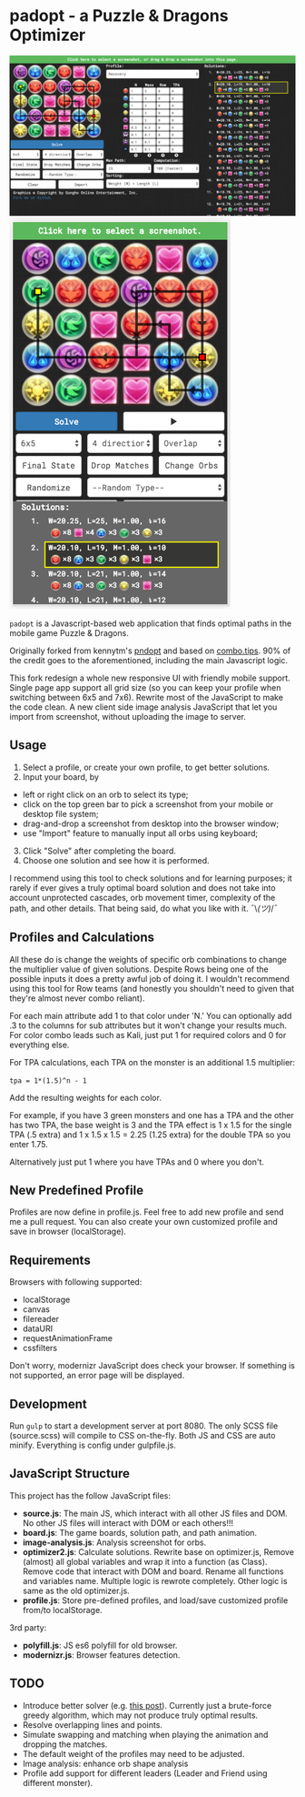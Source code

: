 padopt - a Puzzle & Dragons Optimizer
=====================================

![Screenshot](screenshot1.png)
![Screenshot](screenshot2.png)

`padopt` is a Javascript-based web application that finds optimal paths in the mobile game Puzzle & Dragons.

Originally forked from kennytm's [pndopt](https://github.com/kennytm/pndopt) and based on [combo.tips](http://combo.tips). 90% of the credit goes to the aforementioned, including the main Javascript logic.

This fork redesign a whole new responsive UI with friendly mobile support. Single page app support all grid size (so you can keep your profile when switching between 6x5 and 7x6). Rewrite most of the JavaScript to make the code clean. A new client side image analysis JavaScript that let you import from screenshot, without uploading the image to server.

Usage
-----

1. Select a profile, or create your own profile, to get better solutions.
2. Input your board, by
  - left or right click on an orb to select its type;
  - click on the top green bar to pick a screenshot from your mobile or desktop file system;
  - drag-and-drop a screenshot from desktop into the browser window;
  - use "Import" feature to manually input all orbs using keyboard;
3. Click "Solve" after completing the board.
4. Choose one solution and see how it is performed.

I recommend using this tool to check solutions and for learning purposes; it rarely if ever gives a truly optimal board solution and does not take into account unprotected cascades, orb movement timer, complexity of the path, and other details. That being said, do what you like with it.  ¯\\_(ツ)_/¯

Profiles and Calculations
-------------------------

All these do is change the weights of specific orb combinations to change the multiplier value of given solutions. Despite Rows being one of the possible inputs it does a pretty awful job of doing it. I wouldn't recommend using this tool for Row teams (and honestly you shouldn't need to given that they're almost never combo reliant).

For each main attribute add 1 to that color under 'N.' You can optionally add .3 to the columns for sub attributes but it won't change your results much. For color combo leads such as Kali, just put 1 for required colors and 0 for everything else.

For TPA calculations, each TPA on the monster is an additional 1.5 multiplier:

`tpa = 1*(1.5)^n - 1`

Add the resulting weights for each color.

For example, if you have 3 green monsters and one has a TPA and the other has two TPA, the base weight is 3 and the TPA effect is 1 x 1.5 for the single TPA (.5 extra) and 1 x 1.5 x 1.5 = 2.25 (1.25 extra) for the double TPA so you enter 1.75.

Alternatively just put 1 where you have TPAs and 0 where you don't.

New Predefined Profile
------------

Profiles are now define in profile.js. Feel free to add new profile and send me a pull request.
You can also create your own customized profile and save in browser (localStorage).

Requirements
------------

Browsers with following supported:
* localStorage
* canvas
* filereader
* dataURI
* requestAnimationFrame
* cssfilters

Don't worry, modernizr JavaScript does check your browser. If something is not supported, an error page will be displayed.

Development
------------

Run `gulp` to start a development server at port 8080. The only SCSS file (source.scss) will compile to CSS on-the-fly. Both JS and CSS are auto minify. Everything is config under gulpfile.js.

JavaScript Structure
------------

This project has the follow JavaScript files:
- **source.js**: The main JS, which interact with all other JS files and DOM. No other JS files will interact with DOM or each others!!!
- **board.js**: The game boards, solution path, and path animation.
- **image-analysis.js**: Analysis screenshot for orbs.
- **optimizer2.js**: Calculate solutions. Rewrite base on optimizer.js, Remove (almost) all global variables and wrap it into a function (as Class). Remove code that interact with DOM and board. Rename all functions and variables name. Multiple logic is rewrote completely. Other logic is same as the old optimizer.js.
- **profile.js**: Store pre-defined profiles, and load/save customized profile from/to localStorage.

3rd party:
- **polyfill.js**: JS es6 polyfill for old browser.
- **modernizr.js**: Browser features detection.

TODO
----

* Introduce better solver (e.g. [this post](http://puzzleanddragonsforum.com/showthread.php?tid=1603&pid=6263#pid6263)). Currently just a brute-force greedy algorithm, which may not produce truly optimal results.
* Resolve overlapping lines and points.
* Simulate swapping and matching when playing the animation and dropping the matches.
* The default weight of the profiles may need to be adjusted.
* Image analysis: enhance orb shape analysis
* Profile add support for different leaders (Leader and Friend using different monster).
